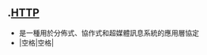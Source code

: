 ##  .[HTTP](https://zh.wikipedia.org/wiki/%E8%B6%85%E6%96%87%E6%9C%AC%E4%BC%A0%E8%BE%93%E5%8D%8F%E8%AE%AE)
- 是一種用於分佈式、協作式和超媒體訊息系統的應用層協定
- |空格|空格|
